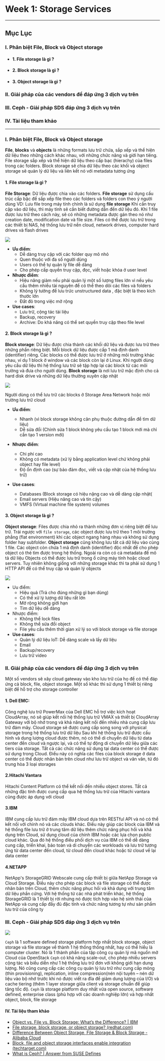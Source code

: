 # Week 1: Storage Services
---
## **Mục Lục**

### I. Phân biệt File, Block và Object storage
- #### 1. File storage là gì ?
- #### 2. Block storage là gì ?
- #### 3. Object storage là gì ?

### II. Giải pháp của các vendors để đáp ứng 3 dịch vụ trên 

### III. Ceph - Giải pháp SDS đáp ứng 3 dịch vụ trên
### IV. Tài liệu tham khảo


---
### I. Phân biệt File, Block và Object storage
**File**, **blocks** và **objects** là những formats lưu trữ chứa, sắp xếp và thể hiện dữ liệu theo những cách khác nhau, với những chức năng và giới hạn tiêng. File storage sắp xếp và thể hiện dữ liệu theo cấp bạc (hierachy) của files trong các folders. Block storage sẽ chia dữ liệu theo các khối và object storage sẽ quản lý dữ liệu và liên kết nó với metadata tương ứng
#### 1. File storage là gì ?
**File Storage**: Dữ liệu được chia vào các folders. **File storage** sử dụng cấu trúc cấp bậc để sắp xếp file theo các folders và folders con theo ý người dùng
VD: Lưu file trong máy tính chính là sử dụng **file storage**
Khi cần truy cập vào dữ liệu, thì máy tính sẽ cần biết đường dẫn đến dữ liệu đó. Khi 1 file được lưu trữ theo cách này, sẽ có những metadata được gán theo nó như creation date, modification date và file size.
Files có thể được lưu trữ trong các thiết bị NAS, hệ thống lưu trữ nền cloud, network drives, computer hard drives và flash drives

<img src="./Images/file.png">


- **Ưu điểm**:
   - Dễ dàng truy cập với các folder quy mô nhỏ
   - Quen thuộc với đa số người dùng
   - Users có thể tự quản lý file dễ dàng
  -	Cho phép cấp quyền truy cập, đọc, viết hoặc khóa ở user level
-	**Nhược điểm**:
    - Hiệu năng giảm nếu phải quản lý một số lượng files lớn vì nếu yêu cầu thêm nhiều tài nguyên để có thể theo dõi các files và folders
    - Không lý tưởng để lưu trức unstructured data , đặc biệt là theo kích thước lớn
    - Đắt đỏ trong việc mở rộng 
- **Use cases**:
   - Lưu trữ, cộng tác tài liệu
   - Backup, recovery
   - Archive: Do khả năng có thể set quyền truy cập theo file level

#### 2. Block storage là gì ?
**Block storage**: Dữ liệu được chia thành các khối dữ liệu và được lưu trữ theo những phần riêng biệt. Mỗi block dữ liệu được cấp 1 mã định danh (identifier) riêng. Các blocks có thể được lưu trữ ở những môi trường khác nhau, ví dụ 1 block ở window và các block còn lại ở Linux. Khi người dùng yêu cầu dữ liệu thì hệ thống lưu trữ sẽ tập hợp lại các block từ các môi trường và đưa cho người dùng.
**Block storage** là nơi lưu trữ mặc định cho cả hard disk drive và những dữ liệu thường xuyên cập nhật

<img src="./Images/block.png">


Người dùng có thể lưu trữ các blocks ở Storage Area Network hoặc môi trường lưu trữ cloud
-	**Ưu điểm**:
    - Nhanh (vì block storage không cân phụ thuộc đường dẫn để tìm dữ liệu)
    - Dễ sửa đổi (Chỉnh sửa 1 block không yêu cầu tạo 1 block mới mà chỉ cần tạo 1 version mới)
-	**Nhược điểm**:
    - Chi phí cao
    - Không có metadata (xử lý bằng application level chứ không phải object hay file level)
    - Độ ổn định cao (sự bảo đảm đọc, viết và cập nhật của hệ thống lưu trữ)

- **Use cases**:
   - Databases (Block storage có hiệu nặng cao và dễ dàng cập nhật(
   - Email servers (Hiệu năng cao và tin cậy)
   - VMFS (Virtual machine file system) volumes
   
#### 3. Object storage là gì ?
**Object storage**: Files được chia nhỏ ra thành những đơn vị riêng biệt để lưu trữ. Trái ngược với `file storage`, các object được lưu trữ theo 1 môi trường phẳng (flat environment) khi các object ngang hàng nhau và không sử dụng folder hay subfolder. **Object storage** cũng không lưu tất cả dữ liệu vào cùng 1 file. Các object còn chứa 1 mã định danh (identifier) độc nhất để cho phép object có thẻ tìm được trong hệ thống. Ngoài ra còn có cả metadata để mô tả dữ liệu
Objects có thể được lưu trữ trong ổ cứng máy tính hoặc cloud servers. Tuy nhiên không giống với những storage khác thì ta phải sử dụng 1 HTTP API để có thể truy cập và quản lý objects

<img src="./Images/object.png">


-	Uu điểm:
    - Hiệu quả (Trả cho đúng những gì bạn dùng)
    - Có thể xử lý lượng dữ liệu rất lớn
    - Mở rộng không giới hạn
    - Tìm dữ liệu dễ dàng
-	Nhược điểm:
    - Không thể lock files 
    - Không thể sửa đổi object
    - File yêu cầu thêm thời gian xử lý so với block storage và file storage
- **Use cases**:
   - Quản lý dữ liệu IoT: Dễ dàng scale và lấy dữ liệu
   - Email
   - Backup/recovery
   - Lưu trữ video
### II. Giải pháp của các vendors để đáp ứng 3 dịch vụ trên
Một số vendors sẽ xây cloud gateway vào kho lưu trữ của họ để có thể đáp ứng cả block, file, object storage. Một số khác thì sử dụng 1 thiết bị riêng biệt để hỗ trợ cho storage controller
#### 1. Dell EMC:
Công nghệ lưu trữ PowerMax của Dell EMC hỗ trợ việc kích hoạt CloudArray, nó sẽ giúp kết nối hệ thống lưu trữ VMAX và thiết bị CloudArray Gateway với bộ nhớ trong và khả năng kết nối đến nhiều nhà cung cấp lưu trữ đám mây. Cloud storage sẽ được cung cấp song song với physical storage trong hệ thống lưu trữ dữ liệu
Sau khi hệ thống lưu trữ được cấu hình và dung lượng cloud được thêm, nó có thể di chuyển dữ liệu từ data center đến cloud và ngược lại, và có thể tự động di chuyển dữ liệu giữa các tiers của storage. Tất cả các chức năng sử dụng tại data center có thể được sử dụng trong Cloud. Điều này có nghĩa các files của block storage ở data center có thể được nhân bản trên cloud như lưu trữ object và vân vân, từ đó trung hòa 3 loại storages
#### 2.Hitachi Vantara
Hitachi Content Platform có thể kết nối đến nhiều object stores. Tất cả những đặc tính được cung cấp qua hệ thống lưu trữ của Hitachi vantara cũng được áp dụng với cloud
#### 3.IBM
IBM cung cấp lưu trữ đám mây IBM cloud dựa trên RESTful API và nó có thể kết nối với chính nó và các clouds khác. Điều này giúp các block của IBM và hệ thống file lưu trữ ở trung tâm dữ liệu thêm chức năng phục hồi và khả dụng trên Cloud, sử dụng cloud của chính IBM hoặc các lựa chọn public cloud khác. Qua đó hệ thống điều phối dịch vụ của IBM có thể dễ dàng cung cấp, triển khai, bảo toàn và di chuyển các workloads và lưu trữ tương ứng từ data center đến cloud, từ cloud đến cloud khác hoặc từ cloud về lại data center
#### 4.NETAPP
NetApp's StorageGRID Webscale cung cấp thiết bị giữa NetApp Storage và Cloud Storage. Điều này cho phép các block và file storage có thể được nhân bản trên Cloud, thêm chức năng phục hồi và khả dụng với trung tâm dữ liệu phần cứng.
Với hệ thống từ các nhà phát triển khác, hệ thống StorageGRID là 1 thiết bị rời nhưng nó được tích hợp vào hệ sinh thái của NetApp và cung cấp đầy đủ đặc tính và chức năng tương tự như sản phẩm lưu trữ của công ty

### III. Ceph - Giải pháp SDS đáp ứng 3 dịch vụ trên

<img src="./Images/ceph.png">


`Ceph` là 1 software defined storage platform hợp nhất block storage, object storage và file storage về thành 1 hệ thống thống nhất, hay có thể hiểu là computer cluster. Nó là 1 thành phần của tập công cụ quản lý mã nguồn mở Cloud của OpenStack
`Ceph` có khả năng scale-out, cho phép nhiều servers cộng tác và biểu diễn như 1 hệ thống lưu trữ đơn với không giới hạn dung lượng. Nó cũng cung cấp các công cụ quản lý lưu trữ như cung cấp mỏng (thin provisioning), replication, inline compression(nén nội tuyến – nén dữ liệu vào bộ nhớ trước khi nó được viết ra đĩa để giảm dung lượng của I/O) và cache tiering (thêm 1 layer storage giữa client và storage chuẩn để giúp tăng tốc độ. `Ceph` là storage platform duy nhất vừa open source, software defined, enterprise class (phù hợp với các doanh nghiệp lớn) và hợp nhất object, block, file storage

#### IV. Tài liệu tham khảo
- [Object vs. File vs. Block Storage: What’s the Difference? | IBM](https://www.ibm.com/cloud/blog/object-vs-file-vs-block-storage)
- [File storage, block storage, or object storage? (redhat.com)](https://www.redhat.com/en/topics/data-storage/file-block-object-storage)
- [Difference Between Object Storage, File Storage & Block Storage - Alibaba Cloud](https://www.alibabacloud.com/knowledge/difference-between-object-storage-file-storage-block-storage)
- [Block, file and object storage interfaces enable integration (techtarget.com)](https://www.techtarget.com/searchstorage/feature/Block-file-and-object-storage-interfaces-enable-integration)
- [What is Ceph? | Answer from SUSE Defines](https://www.suse.com/suse-defines/definition/ceph/)



